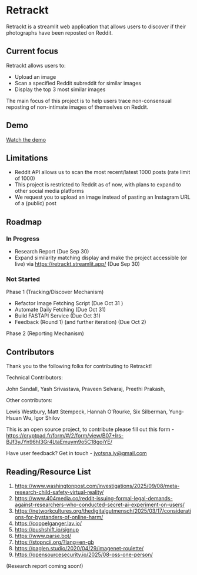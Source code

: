 # Retrackt

Retrackt is a streamlit web application that allows users to discover if their photographs have been reposted on Reddit. 

## Current focus

Retrackt allows users to: 

- Upload an image 
- Scan a specified Reddit subreddit for similar images
- Display the top 3 most similar images 

The main focus of this project is to help users trace non-consensual reposting of non-intimate images of themselves on Reddit. 

## Demo

[Watch the demo](https://drive.google.com/file/d/1vFd6Up9WkXY1N7NuhWW-kC198dtzssTt/view?usp=sharing)

## Limitations 

- Reddit API allows us to scan the most recent/latest 1000 posts (rate limit of 1000)
- This project is restricted to Reddit as of now, with plans to expand to other social media platforms
- We request you to upload an image instead of pasting an Instagram URL of a (public) post

## Roadmap

### In Progress
- Research Report (Due Sep 30)
- Expand similarity matching display and make the project accessible (or live) via https://retrackt.streamlit.app/ (Due Sep 30)

### Not Started
Phase 1 (Tracking/Discover Mechanism)
- Refactor Image Fetching Script (Due Oct 31 )
- Automate Daily Fetching (Due Oct 31)
- Build FASTAPI Service (Due Oct 31)
- Feedback (Round 1) (and further iteration) (Due Oct 2)

Phase 2 (Reporting Mechanism) 

## Contributors 

Thank you to the following folks for contributing to Retrackt!

Technical Contributors: 

John Sandall,
Yash Srivastava, 
Praveen Selvaraj, 
Preethi Prakash, 

Other contributors:

Lewis Westbury, 
Matt Stempeck, 
Hannah O'Rourke, 
Six Silberman, 
Yung-Hsuan Wu, 
Igor Shilov 


This is an open source project, to contribute please fill out this form - https://cryptpad.fr/form/#/2/form/view/B07+Irs-BJf3yJYn96hI3Gr4LtaEmuym9o5C18goiYE/

Have user feedback? Get in touch - jyotsna.iy@gmail.com

## Reading/Resource List 
1. https://www.washingtonpost.com/investigations/2025/09/08/meta-research-child-safety-virtual-reality/
2. https://www.404media.co/reddit-issuing-formal-legal-demands-against-researchers-who-conducted-secret-ai-experiment-on-users/
3. https://networkcultures.org/thedigitalgutmensch/2025/03/17/considerations-for-bystanders-of-online-harm/
4. https://coppelganger.lav.io/
5. https://pushshift.io/signup
6. https://www.parse.bot/
7. https://stopncii.org/?lang=en-gb
8. https://paglen.studio/2020/04/29/imagenet-roulette/
9. https://opensourcesecurity.io/2025/08-oss-one-person/

 (Research report coming soon!)  



















